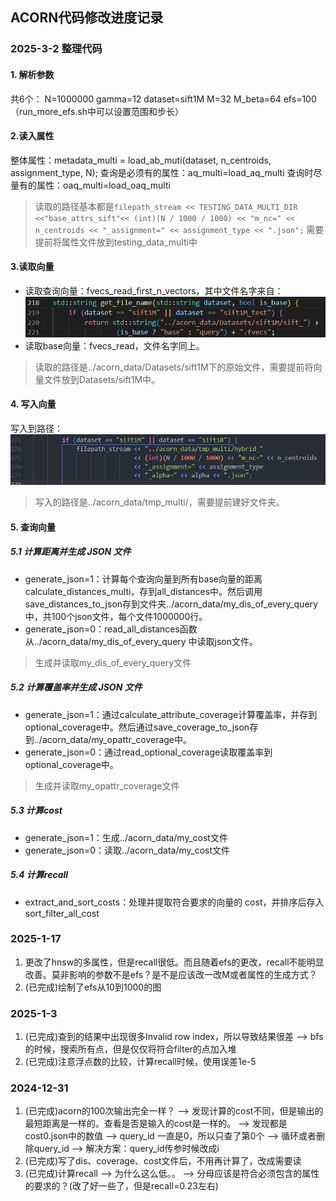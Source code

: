 ## ACORN代码修改进度记录

### 2025-3-2 整理代码
#### 1. 解析参数
共6个：
N=1000000 
gamma=12 
dataset=sift1M
M=32 
M_beta=64
efs=100（run_more_efs.sh中可以设置范围和步长）

#### 2.读入属性
整体属性：metadata_multi = load_ab_muti(dataset, n_centroids, assignment_type, N);
查询是必须有的属性：aq_multi=load_aq_multi
查询时尽量有的属性：oaq_multi=load_oaq_multi

> 读取的路径基本都是`filepath_stream << TESTING_DATA_MULTI_DIR <<"base_attrs_sift"<< (int)(N / 1000 / 1000) << "m_nc=" << n_centroids << "_assignment=" << assignment_type << ".json";`
需要提前将属性文件放到testing_data_multi中

#### 3.读取向量
- 读取查询向量：fvecs_read_first_n_vectors，其中文件名字来自：
![image](./image/1.png)
- 读取base向量：fvecs_read，文件名字同上。

> 读取的路径是../acorn_data/Datasets/sift1M下的原始文件，需要提前将向量文件放到Datasets/sift1M中。

#### 4. 写入向量
写入到路径：
![image](./image/2.png)

> 写入的路径是../acorn_data/tmp_multi/，需要提前建好文件夹。

#### 5. 查询向量
##### 5.1 计算距离并生成 JSON 文件
- generate_json=1：计算每个查询向量到所有base向量的距离calculate_distances_multi，存到all_distances中。然后调用save_distances_to_json存到文件夹../acorn_data/my_dis_of_every_query 中，共100个json文件，每个文件1000000行。
- generate_json=0：read_all_distances函数从../acorn_data/my_dis_of_every_query 中读取json文件。

> 生成并读取my_dis_of_every_query文件

##### 5.2 计算覆盖率并生成 JSON 文件
- generate_json=1：通过calculate_attribute_coverage计算覆盖率，并存到optional_coverage中。然后通过save_coverage_to_json存到../acorn_data/my_opattr_coverage中。
- generate_json=0：通过read_optional_coverage读取覆盖率到optional_coverage中。

> 生成并读取my_opattr_coverage文件

##### 5.3 计算cost
- generate_json=1：生成../acorn_data/my_cost文件
- generate_json=0：读取../acorn_data/my_cost文件

##### 5.4 计算recall
- extract_and_sort_costs：处理并提取符合要求的向量的 cost，并排序后存入 sort_filter_all_cost








### 2025-1-17
1. 更改了hnsw的多属性，但是recall很低。而且随着efs的更改，recall不能明显改善。莫非影响的参数不是efs？是不是应该改一改M或者属性的生成方式？
2. (已完成)绘制了efs从10到1000的图


### 2025-1-3
1. (已完成)查到的结果中出现很多Invalid row index，所以导致结果很差
--> bfs的时候，搜索所有点，但是仅仅将符合filter的点加入堆
2. (已完成)注意浮点数的比较，计算recall时候，使用误差1e-5


### 2024-12-31
1. (已完成)acorn的100次输出完全一样？
--> 发现计算的cost不同，但是输出的最短距离是一样的。查看是否是输入的cost是一样的。
--> 发现都是cost0.json中的数值
--> query_id 一直是0，所以只查了第0个
--> 循环或者删除query_id
--> 解决方案：query_id传参时候改成i
2. (已完成)写了dis、coverage、cost文件后，不用再计算了，改成需要读
3. (已完成)计算recall
--> 为什么这么低。。
--> 分母应该是符合必须包含的属性的要求的？(改了好一些了，但是recall=0.23左右)